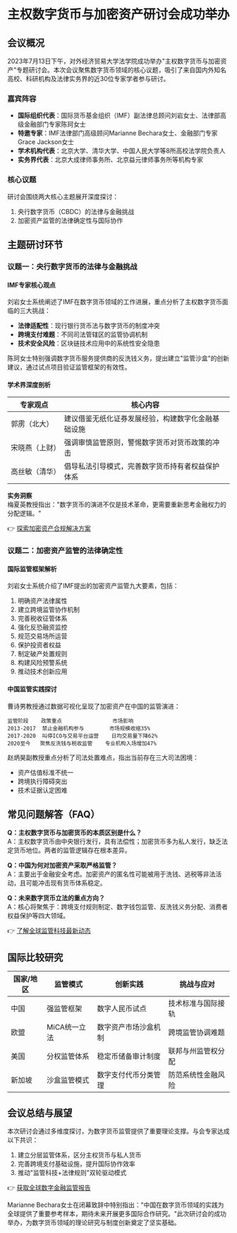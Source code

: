 # 主权数字货币与加密资产研讨会成功举办

## 会议概况

2023年7月13日下午，对外经济贸易大学法学院成功举办"主权数字货币与加密资产"专题研讨会。本次会议聚焦数字货币领域的核心议题，吸引了来自国内外知名高校、科研机构及法律实务界的近30位专家学者参与研讨。

### 嘉宾阵容
- **国际组织代表**：国际货币基金组织（IMF）副法律总顾问刘岩女士、法律部高级金融部门专家陈珂女士
- **特邀专家**：IMF法律部门高级顾问Marianne Bechara女士、金融部门专家Grace Jackson女士
- **学术机构代表**：北京大学、清华大学、中国人民大学等8所高校法学院负责人
- **实务界代表**：北京大成律师事务所、北京益元律师事务所等机构专家

### 核心议题
研讨会围绕两大核心主题展开深度探讨：
1. 央行数字货币（CBDC）的法律与金融挑战
2. 加密资产监管的法律确定性与国际协作

## 主题研讨环节

### 议题一：央行数字货币的法律与金融挑战

#### IMF专家核心观点
刘岩女士系统阐述了IMF在数字货币领域的工作进展，重点分析了主权数字货币面临的三大挑战：
- **法律适配性**：现行银行货币法与数字货币的制度冲突
- **跨境支付难题**：不同司法管辖区的监管协调机制
- **技术安全风险**：区块链技术应用中的系统性安全隐患

陈珂女士特别强调数字货币服务提供商的反洗钱义务，提出建立"监管沙盒"的创新建议，通过试点项目验证监管框架的有效性。

#### 学术界深度剖析
| 专家观点 | 核心内容 |
|---------|----------|
| 郭雳（北大） | 建议借鉴无纸化证券发展经验，构建数字化金融基础设施 |
| 宋晓燕（上财） | 强调审慎监管原则，警惕数字货币对货币政策的冲击 |
| 高丝敏（清华） | 倡导私法引导模式，完善数字货币持有者权益保护体系 |

**实务洞察**  
梅夏英教授指出："数字货币的演进不仅是技术革命，更需要重新思考金融权力的分配逻辑。"

👉 [探索加密资产合规解决方案](https://bit.ly/okx_welcome)

### 议题二：加密资产监管的法律确定性

#### 国际监管框架解析
刘岩女士系统介绍了IMF提出的加密资产监管九大要素，包括：
1. 明确资产法律属性
2. 建立跨境监管协作机制
3. 完善税收征管体系
4. 强化反恐融资监控
5. 规范交易场所运营
6. 保护投资者权益
7. 制定破产处置规则
8. 构建风险预警系统
9. 推动技术创新应用

#### 中国监管实践探讨
曹诗男教授通过数据可视化呈现了加密资产在中国的监管演进：
```text
监管阶段    政策重点                市场影响
2013-2017  禁止金融机构参与        市场规模收缩35%
2017-2020  叫停ICO与交易平台运营    日均交易量下降62%
2020至今   聚焦反洗钱与税收监管    专业机构入场增加47%
```

赵炳昊副教授重点分析了司法处置难点，指出当前存在三大司法困境：
- 资产估值标准不统一
- 跨境执行障碍突出
- 技术证据认定困难

## 常见问题解答（FAQ）

**Q：主权数字货币与加密货币的本质区别是什么？**  
A：主权数字货币由中央银行发行，具有法偿性；加密货币多为私人发行，缺乏法定货币地位。两者的监管逻辑存在根本差异。

**Q：中国为何对加密资产采取严格监管？**  
A：主要出于金融安全考虑。加密资产的匿名性可能被用于洗钱、逃税等非法活动，且可能冲击现有货币体系稳定。

**Q：未来数字货币立法的重点方向？**  
A：核心将聚焦于：跨境支付规则制定、数字钱包监管、反洗钱义务分配、消费者权益保护等四大领域。

👉 [了解全球监管科技最新动态](https://bit.ly/okx_welcome)

## 国际比较研究

| 国家/地区 | 监管模式        | 创新实践                  | 挑战与应对                |
|-----------|-----------------|---------------------------|---------------------------|
| 中国      | 强监管框架      | 数字人民币试点            | 技术标准与国际接轨        |
| 欧盟      | MiCA统一立法    | 数字资产市场沙盒机制      | 跨境监管协调难题          |
| 美国      | 分权监管体系    | 稳定币储备审计制度        | 联邦与州监管权分配        |
| 新加坡    | 沙盒监管模式    | 数字支付代币分类管理      | 防范系统性金融风险        |

## 会议总结与展望

本次研讨会通过多维度探讨，为数字货币监管提供了重要理论支撑。与会专家达成以下共识：
1. 建立分层监管体系，区分主权货币与私人货币
2. 完善跨境支付基础设施，提升国际协作效率
3. 推动"监管科技+法律规则"双轮驱动模式

👉 [获取全球数字金融监管报告](https://bit.ly/okx_welcome)

Marianne Bechara女士在闭幕致辞中特别指出："中国在数字货币领域的实践为全球提供了重要参考样本，期待未来开展更多国际合作研究。"此次研讨会的成功举办，为数字货币领域的理论研究与制度创新奠定了坚实基础。